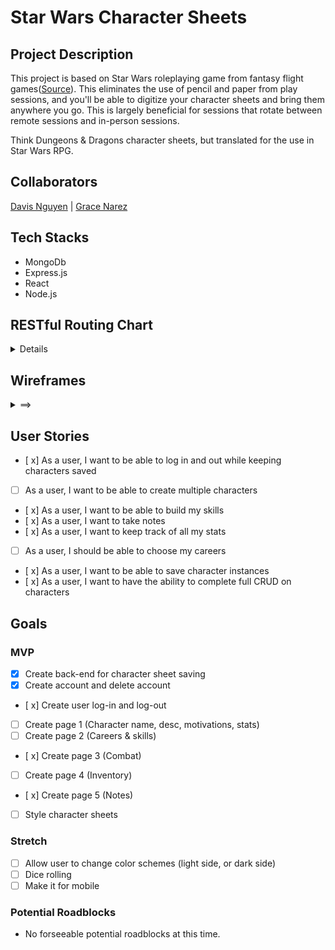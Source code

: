 # Star Wars Character Sheets

## Project Description

This project is based on Star Wars roleplaying game from fantasy flight games([Source](https://www.fantasyflightgames.com/en/starwarsrpg/)). This eliminates the use of pencil and paper from play sessions, and you'll be able to digitize your character sheets and bring them anywhere you go. This is largely beneficial for sessions that rotate between remote sessions and in-person sessions.

Think Dungeons & Dragons character sheets, but translated for the use in Star Wars RPG.

## Collaborators

[Davis Nguyen](https://github.com/DarcXnite) | [Grace Narez](https://github.com/gracenarez333)

## Tech Stacks

- MongoDb
- Express.js
- React
- Node.js

## RESTful Routing Chart

<details>

![RESTful routing chart](./images/RESTful-routes.jpeg)

</details>

## Wireframes

<details>
<summary>
==>
</summary>

![Login/Home Page](./wireframes/login.png)
![Signup Page](./wireframes/signup.png)
![Profile/Characters Page](./wireframes/profile.png)
![Characters Sheet](./wireframes/character.png)
![Skills Sheet](./wireframes/skills.png)
![Armor/Tools Sheet](./wireframes/armorandtools.png)
![Weapons Sheet](./wireframes/weapons.png)
![Notes Sheet](./wireframes/notes.png)

</details>

## User Stories

- [ x] As a user, I want to be able to log in and out while keeping characters saved
- [ ] As a user, I want to be able to create multiple characters
- [ x] As a user, I want to be able to build my skills
- [ x] As a user, I want to take notes
- [ x] As a user, I want to keep track of all my stats
- [ ] As a user, I should be able to choose my careers
- [ x] As a user, I want to be able to save character instances
- [ x] As a user, I want to have the ability to complete full CRUD on characters

## Goals

### MVP

- [x] Create back-end for character sheet saving
- [x] Create account and delete account
- [ x] Create user log-in and log-out
- [ ] Create page 1 (Character name, desc, motivations, stats)
- [ ] Create page 2 (Careers & skills)
- [ x] Create page 3 (Combat)
- [ ] Create page 4 (Inventory)
- [ x] Create page 5 (Notes)
- [ ] Style character sheets

### Stretch

- [ ] Allow user to change color schemes (light side, or dark side)
- [ ] Dice rolling
- [ ] Make it for mobile

### Potential Roadblocks

- No forseeable potential roadblocks at this time.
